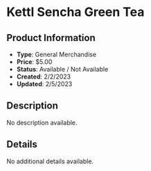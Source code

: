 # Kettl Sencha Green Tea

## Product Information
- **Type**: General Merchandise
- **Price**: $5.00
- **Status**: Available / Not Available
- **Created**: 2/2/2023
- **Updated**: 2/5/2023

## Description
No description available.



## Details
No additional details available.

